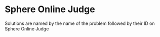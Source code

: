 # Sphere Online Judge
 Solutions are named by the name of the problem followed by their ID on Sphere Online Judge
